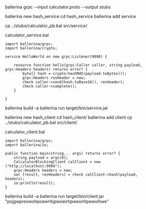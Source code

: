 ballerina grpc --input calculator.proto --output stubs

ballerina new hash_service
cd hash_service
ballerina add service

cp ../stubs/calculator_pb.bal src/service/

calculator_service.bal
```ballerina
import ballerina/grpc;
import ballerina/crypto;

service HelloWorld on new grpc:Listener(9090) {

    resource function hello(grpc:Caller caller, string payload, grpc:Headers headers) returns error? {
        byte[] hash = crypto:hashMd5(payload.toBytes());
        grpc:Headers resHeader = new;
        check caller->send(hash.toBase16(), resHeader);
        check caller->complete();
    }
    
}
```
ballerina build -a
ballerina run target/bin/service.jar

ballerina new hash_client
cd hash_client/
ballerina add client
cp ../stubs/calculator_pb.bal src/client/

calculator_client.bal
```ballerina
import ballerina/grpc;
import ballerina/io;

public function main(string... args) returns error? {
    string payload = args[0];
    CalculatorBlockingClient calClient = new ("http://localhost:9090");
    grpc:Headers headers = new;
    var [result, resHeaders] = check calClient->hash(payload, headers);
    io:println(result);
}
```

ballerina build -a
ballerina run target/bin/client.jar "pojgwpreowohpoewrihjpwoeirhpweoirhpewoihwe"

